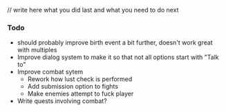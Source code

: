 // write here what you did last and what you need to do next

### Todo

- should probably improve birth event a bit further, doesn't work great with multiples
- Improve dialog system to make it so that not all options start with "Talk to"
- Improve combat sytem
  - Rework how lust check is performed
  - Add submission option to fights
  - Make enemies attempt to fuck player
- Write quests involving combat?
